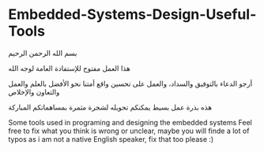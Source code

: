 # Embedded-Systems-Design-Useful-Tools
بسم الله الرحمن الرحيم

هذا العمل مفتوح للإستفادة العامة لوجه الله

أرجو الدعاء بالتوفيق والسداد، والعمل على تحسين واقع أمتنا نحو الأفضل بالعلم والعمل والتعاون والإخلاص

هذه بذرة عمل بسيط يمكنكم تحويله لشجرة مثمرة بمساهماتكم المباركة

Some tools used in programing and designing the embedded systems
Feel free to fix what you think is wrong or unclear, maybe you will finde a lot of typos as i am not a native English speaker, fix that too please :)
